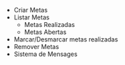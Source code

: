 - Criar Metas
- Listar Metas
    - Metas Realizadas
    - Metas Abertas
- Marcar/Desmarcar metas realizadas
- Remover Metas
- Sistema de Mensages
